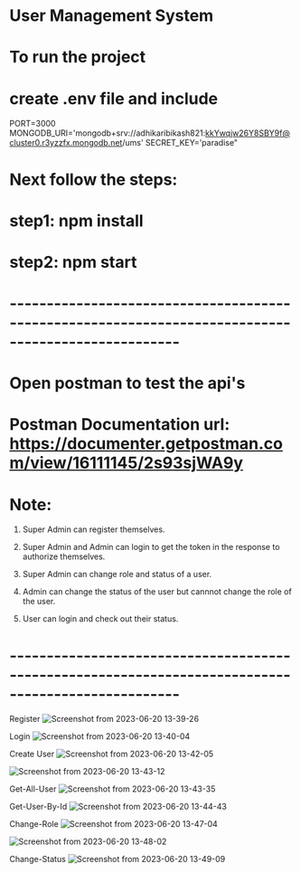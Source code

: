# User Management System

# To run the project 

# create .env file and include 

PORT=3000
MONGODB_URI='mongodb+srv://adhikaribikash821:kkYwqjw26Y8SBY9f@cluster0.r3yzzfx.mongodb.net/ums'
SECRET_KEY='paradise"

# Next follow the steps:

# step1: npm install

# step2: npm start

# --------------------------------------------------------------------------------------------------- #

# Open postman to test the api's

# Postman Documentation url: https://documenter.getpostman.com/view/16111145/2s93sjWA9y

# Note: 

1. Super Admin can register themselves.

2. Super Admin and Admin can login to get the token in the response to authorize themselves.

3. Super Admin can change role and status of a user.

4. Admin can change the status of the user but cannnot change the role of the user.

5. User can login and check out their status.

# --------------------------------------------------------------------------------------------------- #
Register
![Screenshot from 2023-06-20 13-39-26](https://github.com/Bikash01293/User-Management-System/assets/48493235/2242f27a-1aab-47d6-80b4-3e838f343187)

Login
![Screenshot from 2023-06-20 13-40-04](https://github.com/Bikash01293/User-Management-System/assets/48493235/c6dda980-bbe8-4587-a7b5-58b3dade0ac9)

Create User
![Screenshot from 2023-06-20 13-42-05](https://github.com/Bikash01293/User-Management-System/assets/48493235/ff6274e1-3678-451c-8106-3b8cf79f01a5)


![Screenshot from 2023-06-20 13-43-12](https://github.com/Bikash01293/User-Management-System/assets/48493235/1a3663fc-5c9b-4d0e-acff-52b15651d535)

Get-All-User
![Screenshot from 2023-06-20 13-43-35](https://github.com/Bikash01293/User-Management-System/assets/48493235/8bb00cfa-ad82-4831-aa4c-7d033ec32331)

Get-User-By-Id
![Screenshot from 2023-06-20 13-44-43](https://github.com/Bikash01293/User-Management-System/assets/48493235/b45dd192-8b44-486e-a10f-3ad5fd5bb7bf)

Change-Role
![Screenshot from 2023-06-20 13-47-04](https://github.com/Bikash01293/User-Management-System/assets/48493235/0eee5e4a-f18b-40d6-ad40-3911eed982fc)

![Screenshot from 2023-06-20 13-48-02](https://github.com/Bikash01293/User-Management-System/assets/48493235/11b45ed1-8903-4cf2-a689-57d3558ba713)

Change-Status
![Screenshot from 2023-06-20 13-49-09](https://github.com/Bikash01293/User-Management-System/assets/48493235/0d31d759-c08e-45f1-a146-d5a980175f1b)

